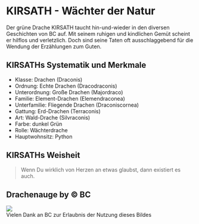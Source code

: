 # KIRSATH - Wächter der Natur
Der grüne Drache KIRSATH taucht hin-und-wieder in den diversen Geschichten von BC auf. Mit seinem ruhigen und kindlichen Gemüt scheint er hilflos und verletzlich. Doch sind seine Taten oft ausschlaggebend für die Wendung der Erzählungen zum Guten.

## KIRSATHs Systematik und Merkmale
* Klasse: Drachen (Draconis)
* Ordnung: Echte Drachen (Dracodraconis)
* Unterordnung: Große Drachen (Majordraco)
* Familie: Element-Drachen (Elemendraconea)
* Unterfamilie:  Fliegende Drachen (Draconiscornea)
* Gattung: Erd-Drachen (Terraconis)
* Art: Wald-Drache (Silvraconis)
* Farbe: dunkel Grün
* Rolle: Wächterdrache
* Hauptwohnsitz: Python

## KIRSATHs Weisheit
> Wenn Du wirklich von Herzen an etwas glaubst, dann existiert es auch.

## Drachenauge by &copy; BC
<img src="../image/drachenauge.png"/><br/>
Vielen Dank an BC zur Erlaubnis der Nutzung dieses Bildes
